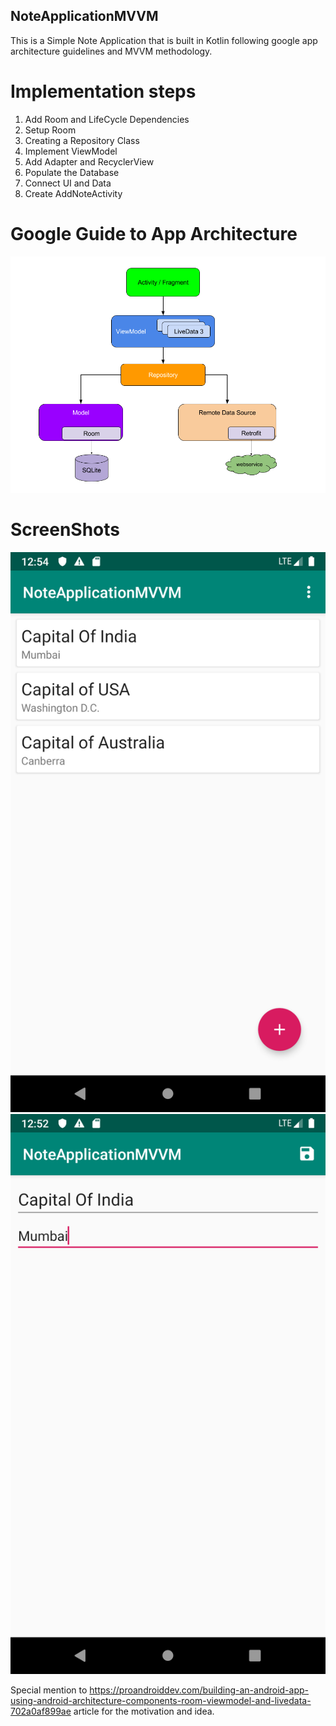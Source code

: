 ## NoteApplicationMVVM

This is a Simple Note Application that is built in Kotlin following google app architecture guidelines and MVVM methodology.

# Implementation steps

1. Add Room and LifeCycle Dependencies
2. Setup Room
3. Creating a Repository Class
4. Implement ViewModel
5. Add Adapter and RecyclerView
6. Populate the Database
7. Connect UI and Data
8. Create AddNoteActivity

# Google Guide to App Architecture
![GoogleGuideToAppArchitecture.png](GoogleGuideToAppArchitecture.png)

# ScreenShots

![mainactivity.png](mainactivity.png)
![newnote.png](newnote.png)

Special mention to https://proandroiddev.com/building-an-android-app-using-android-architecture-components-room-viewmodel-and-livedata-702a0af899ae article for the motivation and idea.
